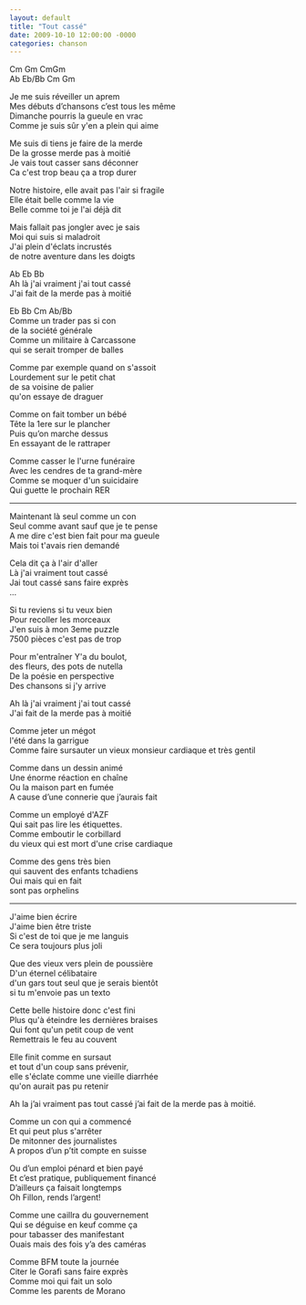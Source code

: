 ```yaml
---
layout: default
title: "Tout cassé"
date: 2009-10-10 12:00:00 -0000
categories: chanson
---
```


Cm Gm CmGm  
Ab Eb/Bb Cm Gm

Je me suis réveiller un aprem  
Mes débuts d’chansons c’est tous les même  
Dimanche pourris la gueule en vrac  
Comme je suis sûr y'en a plein qui aime

Me suis di tiens je faire de la merde  
De la grosse merde pas à moitié  
Je vais tout casser sans déconner  
Ca c'est trop beau ça a trop durer

Notre histoire, elle avait pas l'air si fragile  
Elle était belle comme la vie  
Belle comme toi je l'ai déjà dit

Mais fallait pas jongler avec je sais  
Moi qui suis si maladroit  
J'ai plein d'éclats incrustés  
de notre aventure dans les doigts

Ab Eb Bb  
Ah là j'ai vraiment j'ai tout cassé  
J'ai fait de la merde pas à moitié

Eb Bb Cm Ab/Bb  
Comme un trader pas si con  
de la société générale  
Comme un militaire à Carcassone  
qui se serait tromper de balles

Comme par exemple quand on s'assoit  
Lourdement sur le petit chat  
de sa voisine de palier  
qu'on essaye de draguer

Comme on fait tomber un bébé  
Tête la 1ere sur le plancher  
Puis qu’on marche dessus  
En essayant de le rattraper

Comme casser le l'urne funéraire  
Avec les cendres de ta grand-mère  
Comme se moquer d'un suicidaire  
Qui guette le prochain RER

---

Maintenant là seul comme un con  
Seul comme avant sauf que je te pense  
A me dire c'est bien fait pour ma gueule  
Mais toi t'avais rien demandé

Cela dit ça à l'air d'aller  
Là j'ai vraiment tout cassé  
Jai tout cassé sans faire exprès  
…

Si tu reviens si tu veux bien  
Pour recoller les morceaux  
J'en suis à mon 3eme puzzle  
7500 pièces c'est pas de trop

Pour m'entraîner Y'a du boulot,  
des fleurs, des pots de nutella  
De la poésie en perspective  
Des chansons si j'y arrive

Ah là j'ai vraiment j'ai tout cassé  
J'ai fait de la merde pas à moitié

Comme jeter un mégot  
l'été dans la garrigue  
Comme faire sursauter un vieux monsieur cardiaque et très gentil

Comme dans un dessin animé  
Une énorme réaction en chaîne  
Ou la maison part en fumée  
A cause d’une connerie que j’aurais fait

Comme un employé d'AZF  
Qui sait pas lire les étiquettes.  
Comme emboutir le corbillard  
du vieux qui est mort d'une crise cardiaque

Comme des gens très bien  
qui sauvent des enfants tchadiens  
Oui mais qui en fait  
sont pas orphelins

---

J'aime bien écrire  
J'aime bien être triste  
Si c'est de toi que je me languis  
Ce sera toujours plus joli

Que des vieux vers plein de poussière  
D'un éternel célibataire  
d'un gars tout seul que je serais bientôt  
si tu m'envoie pas un texto

Cette belle histoire donc c'est fini  
Plus qu'à éteindre les dernières braises  
Qui font qu'un petit coup de vent  
Remettrais le feu au couvent

Elle finit comme en sursaut  
et tout d'un coup sans prévenir,  
elle s'éclate comme une vieille diarrhée  
qu'on aurait pas pu retenir

Ah la j’ai vraiment pas tout cassé j’ai fait de la merde pas à moitié.

Comme un con qui a commencé  
Et qui peut plus s'arrêter  
De mitonner des journalistes  
A propos d’un p’tit compte en suisse

Ou d’un emploi pénard et bien payé  
Et c’est pratique, publiquement financé  
D’ailleurs ça faisait longtemps  
Oh Fillon, rends l’argent!

Comme une caillra du gouvernement  
Qui se déguise en keuf comme ça  
pour tabasser des manifestant  
Ouais mais des fois y’a des caméras

Comme BFM toute la journée  
Citer le Gorafi sans faire exprès  
Comme moi qui fait un solo  
Comme les parents de Morano
